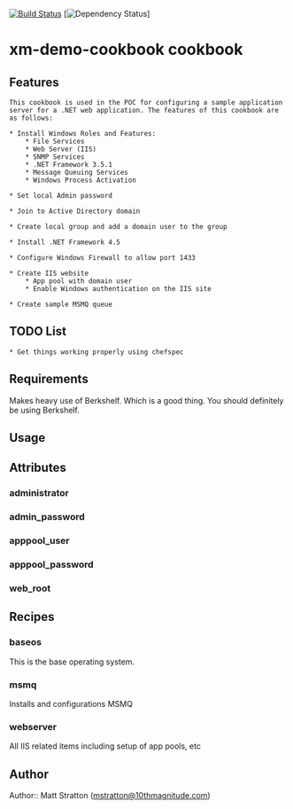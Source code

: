 [![Build Status](https://secure.travis-ci.org/10thmagnitude/xm-demo-cookbook.png)](http://travis-ci.org/10thmagnitude/xm-demo-cookbook)
[![Dependency Status](https://gemnasium.com/10thmagnitude/xm-demo-cookbook.png)]

# xm-demo-cookbook cookbook

## Features
```
This cookbook is used in the POC for configuring a sample application server for a .NET web application. The features of this cookbook are as follows:

* Install Windows Roles and Features:
	* File Services
	* Web Server (IIS)
	* SNMP Services
	* .NET Framework 3.5.1
	* Message Queuing Services
	* Windows Process Activation

* Set local Admin password

* Join to Active Directory domain

* Create local group and add a domain user to the group

* Install .NET Framework 4.5

* Configure Windows Firewall to allow port 1433

* Create IIS website
	* App pool with domain user
	* Enable Windows authentication on the IIS site

* Create sample MSMQ queue
```

## TODO List
``` 
* Get things working properly using chefspec
```

## Requirements

Makes heavy use of Berkshelf. Which is a good thing. You should definitely be using Berkshelf.

## Usage

## Attributes
### administrator
### admin_password
### apppool_user
### apppool_password
### web_root

## Recipes
### baseos
This is the base operating system.

### msmq
Installs and configurations MSMQ

### webserver
All IIS related items including setup of app pools, etc

## Author

Author:: Matt Stratton (<mstratton@10thmagnitude.com>)
